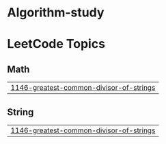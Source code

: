 # Algorithm-study

<!---LeetCode Topics Start-->
# LeetCode Topics
## Math
|  |
| ------- |
| [1146-greatest-common-divisor-of-strings](https://github.com/nahowo/Algorithm-study/tree/master/1146-greatest-common-divisor-of-strings) |
## String
|  |
| ------- |
| [1146-greatest-common-divisor-of-strings](https://github.com/nahowo/Algorithm-study/tree/master/1146-greatest-common-divisor-of-strings) |
<!---LeetCode Topics End-->